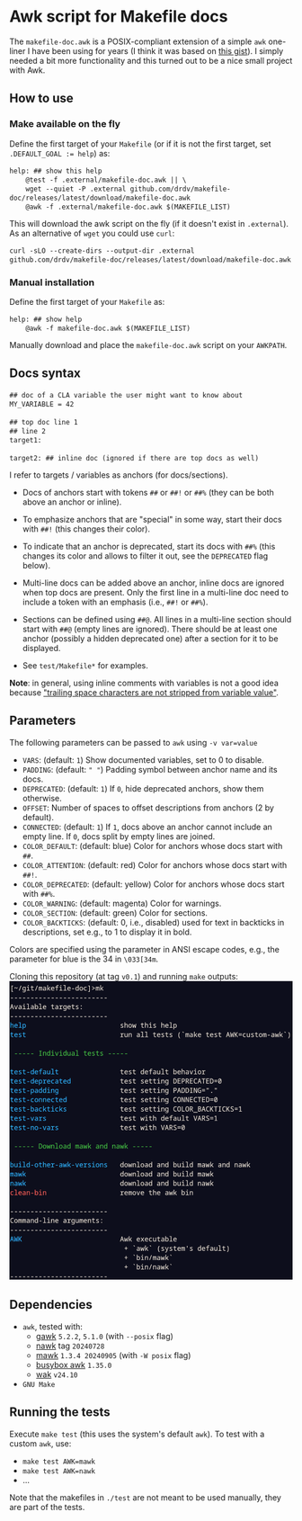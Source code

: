 # Awk script for Makefile docs

The `makefile-doc.awk` is a POSIX-compliant extension of a simple `awk` one-liner I have
been using for years (I think it was based on [this
gist](https://gist.github.com/prwhite/8168133)). I simply needed a bit more
functionality and this turned out to be a nice small project with Awk.

## How to use

### Make available on the fly

Define the first target of your `Makefile` (or if it is not the first target, set
`.DEFAULT_GOAL := help`) as:

``` make
help: ## show this help
	@test -f .external/makefile-doc.awk || \
	wget --quiet -P .external github.com/drdv/makefile-doc/releases/latest/download/makefile-doc.awk
	@awk -f .external/makefile-doc.awk $(MAKEFILE_LIST)
```

This will download the awk script on the fly (if it doesn't exist in `.external`). As an
alternative of `wget` you could use `curl`:

```
curl -sLO --create-dirs --output-dir .external github.com/drdv/makefile-doc/releases/latest/download/makefile-doc.awk
```

### Manual installation

Define the first target of your `Makefile` as:

``` make
help: ## show help
	@awk -f makefile-doc.awk $(MAKEFILE_LIST)
```

Manually download and place the `makefile-doc.awk` script on your `AWKPATH`.

## Docs syntax

``` make
## doc of a CLA variable the user might want to know about
MY_VARIABLE = 42

## top doc line 1
## line 2
target1:

target2: ## inline doc (ignored if there are top docs as well)
```

I refer to targets / variables as anchors (for docs/sections).

+ Docs of anchors start with tokens `##` or `##!` or `##%` (they can be both above an
  anchor or inline).

+ To emphasize anchors that are "special" in some way, start their docs with `##!` (this
  changes their color).

+ To indicate that an anchor is deprecated, start its docs with `##%` (this changes its
  color and allows to filter it out, see the `DEPRECATED` flag below).

+ Multi-line docs can be added above an anchor, inline docs are ignored when top docs
  are present. Only the first line in a multi-line doc need to include a token with an
  emphasis (i.e., `##!` or `##%`).

+ Sections can be defined using `##@`. All lines in a multi-line section should start
  with `##@` (empty lines are ignored). There should be at least one anchor (possibly a
  hidden deprecated one) after a section for it to be displayed.

+ See `test/Makefile*` for examples.

**Note**: in general, using inline comments with variables is not a good idea because
["trailing space characters are not stripped from variable
value"](https://www.gnu.org/software/make/manual/html_node/Simple-Assignment.html).

## Parameters

The following parameters can be passed to `awk` using `-v var=value`

+ `VARS`: (default: `1`) Show documented variables, set to 0 to disable.
+ `PADDING`: (default: `" "`) Padding symbol between anchor name and its docs.
+ `DEPRECATED`: (default: `1`) If `0`, hide deprecated anchors, show them otherwise.
+ `OFFSET`: Number of spaces to offset descriptions from anchors (2 by default).
+ `CONNECTED`: (default: `1`) If `1`, docs above an anchor cannot include an empty line.
  If `0`, docs split by empty lines are joined.
+ `COLOR_DEFAULT`: (default: blue) Color for anchors whose docs start with `##`.
+ `COLOR_ATTENTION`: (default: red) Color for anchors whose docs start with `##!`.
+ `COLOR_DEPRECATED`: (default: yellow) Color for anchors whose docs start with `##%`.
+ `COLOR_WARNING`: (default: magenta) Color for warnings.
+ `COLOR_SECTION`: (default: green) Color for sections.
+ `COLOR_BACKTICKS`: (default: 0, i.e., disabled) used for text in backticks in
  descriptions, set e.g., to 1 to display it in bold.

Colors are specified using the parameter in ANSI escape codes, e.g., the parameter for
blue is the 34 in `\033[34m`.

Cloning this repository (at tag `v0.1`) and running `make` outputs:
![makefile-doc.awk](img/example.png)

## Dependencies

+ `awk`, tested with:
  + [gawk](https://www.gnu.org/software/gawk) `5.2.2`, `5.1.0` (with `--posix` flag)
  + [nawk](https://github.com/onetrueawk/awk) tag `20240728`
  + [mawk](https://invisible-island.net/mawk) `1.3.4 20240905` (with  `-W posix` flag)
  + [busybox awk](https://www.busybox.net/) `1.35.0`
  + [wak](https://github.com/raygard/wak) `v24.10`
+ `GNU Make`

## Running the tests

Execute `make test` (this uses the system's default `awk`). To test with a custom
`awk`, use:

+ `make test AWK=mawk`
+ `make test AWK=nawk`
+ ...

Note that the makefiles in `./test` are not meant to be used manually, they are part of
the tests.
